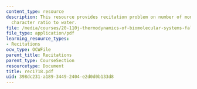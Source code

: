 ```yaml
---
content_type: resource
description: This resource provides recitation problem on number of monomers and Polystyrene's
  character ratio to water.
file: /media/courses/20-110j-thermodynamics-of-biomolecular-systems-fall-2005/398dc231a18934492404e2d0d0b133d8_rec1718.pdf
file_type: application/pdf
learning_resource_types:
- Recitations
ocw_type: OCWFile
parent_title: Recitations
parent_type: CourseSection
resourcetype: Document
title: rec1718.pdf
uid: 398dc231-a189-3449-2404-e2d0d0b133d8
---
```

